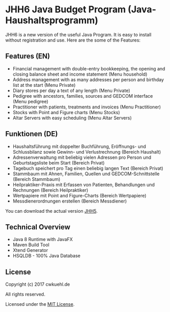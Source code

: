 # JHH6 Java Budget Program (Java-Haushaltsprogramm)

JHH6 is a new version of the useful Java Program.
It is easy to install without registration and use.
Here are the some of the Features:

## Features (EN)
* Financial management with double-entry bookkeeping, the opening and closing balance sheet and income statement (Menu household)
* Address management with as many addresses per person and birthday list at the start (Menu Private)
* Diary stores per day a text of any length (Menu Private)
* Pedigree with ancestors, families, sources and GEDCOM interface (Menu pedigree)
* Practitioner with patients, treatments and invoices (Menu Practitioner)
* Stocks with Point and Figure charts (Menu Stocks)
* Altar Servers with easy scheduling (Menu Altar Servers)

## Funktionen (DE)
* Haushaltsführung mit doppelter Buchführung, Eröffnungs- und Schlussbilanz sowie Gewinn- und Verlustrechnung (Bereich Haushalt)
* Adressenverwaltung mit beliebig vielen Adressen pro Person und Geburtstagsliste beim Start (Bereich Privat)
* Tagebuch speichert pro Tag einen beliebig langen Text (Bereich Privat)
* Stammbaum mit Ahnen, Familien, Quellen und GEDCOM-Schnittstelle (Bereich Stammbaum)
* Heilpraktiker-Praxis mit Erfassen von Patienten, Behandlungen und Rechnungen (Bereich Heilpraktiker)
* Wertpapiere mit Point and Figure-Charts (Bereich Wertpapiere)
* Messdienerordnungen erstellen (Bereich Messdiener)

You can download the actual version [JHH5](http://cwkuehl.de/jhh5).

## Technical Overview
* Java 8 Runtime with JavaFX
* Maven Build Tool
* Xtend Generator
* HSQLDB - 100% Java Database


## License

Copyright (c) 2017 cwkuehl.de

All rights reserved.

Licensed under the [MIT License](LICENSE).
